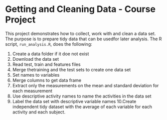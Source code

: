 # Getting and Cleaning Data - Course Project

This project demonstrates how to collect, work with and clean a data set. The purpose is to prepare tidy data that can be usedfor later analysis.
The R script, `run_analysis.R`, does the following:

1. Create a data folder if it doe not exist 
2. Download the data set 
3. Read test, train and features files 
4. Merge thetraining and the test sets to create one data set 
5. Set names to variables 
6. Merge columns to get data frame 
7. Extract only the measurements on the mean and standard deviation for each measurement 
8. Use descriptive activity names to name the activities in the data set 
9. Label the data set with descriptive variable names 
10.Create independent tidy dataset with the average of each variable for each activity and each subject.
